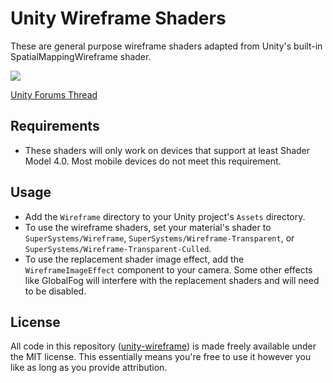 # Unity Wireframe Shaders

These are general purpose wireframe shaders adapted from Unity's built-in SpatialMappingWireframe shader.

![](https://raw.githubusercontent.com/Chaser324/unity-wireframe/gh-pages/Screenshots/2017-06-02_13-40-13.gif)

[Unity Forums Thread](https://forum.unity3d.com/threads/free-open-source-generic-wireframe-shaders.473968/)

## Requirements

* These shaders will only work on devices that support at least Shader Model 4.0. Most mobile devices do not meet this requirement.

## Usage

* Add the `Wireframe` directory to your Unity project's `Assets` directory.
* To use the wireframe shaders, set your material's shader to `SuperSystems/Wireframe`, `SuperSystems/Wireframe-Transparent`, or `SuperSystems/Wireframe-Transparent-Culled`.
* To use the replacement shader image effect, add the `WireframeImageEffect` component to your camera. Some other effects like GlobalFog will interfere with the replacement shaders and will need to be disabled.

## License
All code in this repository ([unity-wireframe](https://github.com/Chaser324/unity-wireframe)) is made freely available under the MIT license. This essentially means you're free to use it however you like as long as you provide attribution.
